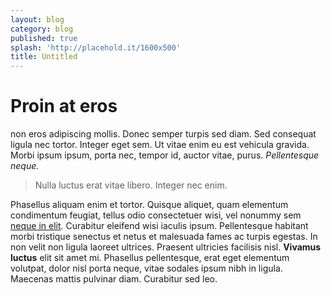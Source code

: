 ```yaml
---
layout: blog
category: blog
published: true
splash: 'http://placehold.it/1600x500'
title: Untitled
---
```



# Proin at eros

non eros adipiscing mollis. Donec semper turpis sed diam. Sed consequat ligula nec tortor. Integer eget sem. Ut vitae enim eu est vehicula gravida. Morbi ipsum ipsum, porta nec, tempor id, auctor vitae, purus. _Pellentesque neque._

> Nulla luctus erat vitae libero. Integer nec enim.

Phasellus aliquam enim et tortor. Quisque aliquet, quam elementum condimentum feugiat, tellus odio consectetuer wisi, vel nonummy sem [neque in elit](http://davidbeermann.com). Curabitur eleifend wisi iaculis ipsum. Pellentesque habitant morbi tristique senectus et netus et malesuada fames ac turpis egestas. In non velit non ligula laoreet ultrices. Praesent ultricies facilisis nisl. **Vivamus luctus** elit sit amet mi. Phasellus pellentesque, erat eget elementum volutpat, dolor nisl porta neque, vitae sodales ipsum nibh in ligula. Maecenas mattis pulvinar diam. Curabitur sed leo.
